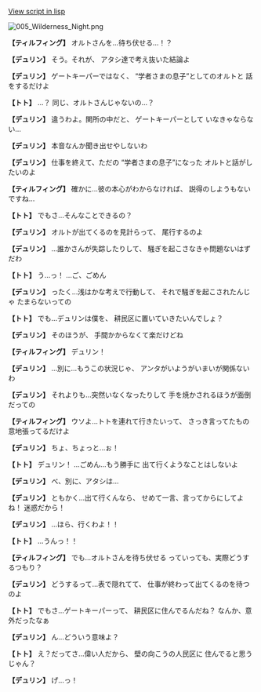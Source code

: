 [View script in lisp](../scripts/1540101.txt)

![005_Wilderness_Night.png](../images/backgrounds/005_Wilderness_Night.png)

**【ティルフィング】**
オルトさんを…待ち伏せる…！？

**【デュリン】**
そう。それが、
アタシ達で考え抜いた結論よ

**【デュリン】**
ゲートキーパーではなく、
“学者さまの息子”としてのオルトと
話をするだけよ

**【トト】**
…？
同じ、オルトさんじゃないの…？

**【デュリン】**
違うわよ。関所の中だと、
ゲートキーパーとして
いなきゃならない…

**【デュリン】**
本音なんか聞き出せやしないわ

**【デュリン】**
仕事を終えて、ただの
“学者さまの息子”になった
オルトと話がしたいのよ

**【ティルフィング】**
確かに…彼の本心がわからなければ、
説得のしようもないですね…

**【トト】**
でもさ…そんなことできるの？

**【デュリン】**
オルトが出てくるのを見計らって、
尾行するのよ

**【デュリン】**
…誰かさんが失踪したりして、
騒ぎを起こさなきゃ問題ないはずだわ

**【トト】**
う…っ！
…ご、ごめん

**【デュリン】**
ったく…浅はかな考えで行動して、
それで騒ぎを起こされたんじゃ
たまらないっての

**【トト】**
でも…デュリンは僕を、
耕民区に置いていきたいんでしょ？

**【デュリン】**
そのほうが、
手間かからなくて楽だけどね

**【ティルフィング】**
デュリン！

**【デュリン】**
…別に…もうこの状況じゃ、
アンタがいようがいまいが関係ないわ

**【デュリン】**
それよりも…突然いなくなったりして
手を焼かされるほうが面倒だっての

**【ティルフィング】**
ウソよ…トトを連れて行きたいって、
さっき言ってたもの
意地張ってるだけよ

**【デュリン】**
ちょ、ちょっと…ぉ！

**【トト】**
デュリン！
…ごめん…もう勝手に
出て行くようなことはしないよ

**【デュリン】**
べ、別に、アタシは…

**【デュリン】**
ともかく…出て行くんなら、
せめて一言、言ってからにしてよね！
迷惑だから！

**【デュリン】**
…ほら、行くわよ！！

**【トト】**
…うんっ！！

**【ティルフィング】**
でも…オルトさんを待ち伏せる
っていっても、実際どうするつもり？

**【デュリン】**
どうするって…表で隠れてて、
仕事が終わって出てくるのを待つのよ

**【トト】**
でもさ…ゲートキーパーって、
耕民区に住んでるんだね？
なんか、意外だったなぁ

**【デュリン】**
ん…どういう意味よ？

**【トト】**
え？だってさ…偉い人だから、
壁の向こうの人民区に
住んでると思うじゃん？

**【デュリン】**
げ…っ！